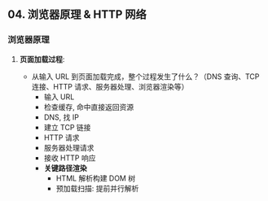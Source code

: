## 04. 浏览器原理 & HTTP 网络

### 浏览器原理

1. **页面加载过程**:

   - 从输入 URL 到页面加载完成，整个过程发生了什么？（DNS 查询、TCP 连接、HTTP 请求、服务器处理、浏览器渲染等）
     - 输入 URL
     - 检查缓存, 命中直接返回资源
     - DNS, 找 IP
     - 建立 TCP 链接
     - HTTP 请求
     - 服务器处理请求
     - 接收 HTTP 响应
     - **关键路径渲染**
       - HTML 解析构建 DOM 树
       - 预加载扫描: 提前并行解析<link> <script> <img> 标签获取资源, 避免阻塞 DOM 构建
       - CSS 解析构建 CSSOM 树, 外部 CSS 文件会阻塞渲染
       - 合并 DOM+CSSOM 渲染树
       - 布局 Layout(回流)
       - 绘制
       - 合成(复杂页面, 多图层渲染, 绘制完成后 合成最终展示内容)
     - 页面展示
     - 之后
       - 后续异步请求
       - 重排：浏览器必须重新计算元素的位置、大小等布局信息。
       - 重绘：浏览器仅仅更新元素的外观，而不需要重新计算布局。

2. **重绘和回流**:

   - 什么是重绘 (Repaint) 和回流 (Reflow/Relayout)？如何减少重绘和回流？
     - 减少 DOM 操作次数

3. **页面渲染详细过程**:

   - 从输入 URL 到页面渲染的详细过程（包括预加载扫描、层合成机制）

4. **Performance API**:

   -渲染树构建渲染树构建渲染树构建

5. **浏览器缓存策略**:

   - 解释浏览器缓存策略，如何设计可版本控制的资源加载方案？

6. **CORS 预检请求**:

   - 跨域解决方案中，CORS 预检请求的具体处理流程？

7. **图片懒加载**:

   - 如何利用 Intersection Observer 实现图片懒加载优化？

   ```js
   const lazyLoad = {
     mounted(el, binding) {
       // Vue 3 用 mounted，Vue 2 用 inserted
       const callback = (entries, observer) => {
         entries.forEach((entry) => {
           if (entry.isIntersecting) {
             el.src = binding.value;
             el.onload = () => el.classList.add("lazy-loaded"); // 可加淡入动画
             observer.unobserve(el);
           }
         });
       };

       const observer = new IntersectionObserver(callback, {
         rootMargin: "0px 0px 100px 0px", // 图片距离视口底部 100px 以内
         threshold: 0.01, // 只要进入视口 1% 触发加载
       });

       observer.observe(el);
     },
   };

   export default lazyLoad;
   ```

### 网络协议

- 应用层（HTTP）发出请求
- 传输层（TCP）将收到的 HTTP 请求报文分割，并在各个报文打上标记序号以及端口号
- 网络层（IP）增加通讯目的地的 MAC 地址后
- 链路层（MAC）使用媒介传输

9. **HTTP 和 HTTPS**:

   - HTTP 和 HTTPS 的区别是什么？HTTPS 的加密过程是怎样的？
     - HTTPS 是在 HTTP 的基础上加上安全套接层进行加密传输(SSL/TLS)
     - 默认端口号分别是 80:443
     - HTTPS
       - 如果通信过程具备了四个特性：**机密性**、**完整性**，**身份认证和不可否认**。通常就可以认为通信是“安全”的
       - 加密过程: 服务端通过非对称加密(RSA)生成公钥私钥,将**公钥**传给客户端; 客户端通过对称加密生成 AES 秘钥, 通过私钥加密发给服务端, 之后使用对称加密进行传输
         - (RSA: Rivest–Shamir–Adleman; AES: Advanced Encryption Standard)
       - 摘要算法 SHA-2(保证数据完整性): 原文附上摘要, 服务端拿到原文和摘要, 将原文生成摘要与客户端摘要比对
       - 数字签名(避免客户端服务伪装): 摘要通过私钥加密, 生成数字签名, 公钥解密, 获取摘要
       - 数字证书和 CA,公钥信任问题

10. **HTTP 状态码**:

    - 常见的 HTTP 状态码有哪些？分别代表什么意思？（200, 301, 304, 403, 404, 500, 502 等）

11. **HTTP 缓存机制**:
    - 解释一下 HTTP 缓存机制（强缓存、协商缓存）。涉及哪些 HTTP Header？
      - 开启强缓存（Cache-Control）；
      - 设置协商缓存作为兜底（ETag / Last-Modified）；
      - 静态资源推荐加上内容哈希（如 main.abcd1234.js），彻底控制更新。

### 浏览器存储

12. **Cookie, localStorage, sessionStorage**:
    - Cookie, localStorage, sessionStorage 的区别和应用场景？

### Web 安全

13. **Web 前端安全问题**:
    - 常见的 Web 前端安全问题有哪些？（, CSRF 等）
      - XSS:恶意脚本攻击
      - CSRF: 跨站请求伪造(利用用户登录状态，在用户不知情下伪造请求操作。)
      - 点击劫持: 攻击者使用 iframe 嵌入你的站点，诱导用户点击隐藏内容。
    - 如何防范这些安全问题？
      - XSS: 用户输入严格 转义/过滤（如 <> 替换为 &lt;&gt; DOMPurify 过滤标签; HTTPOnly 设置 Cookie;
      - CSRF: 关键请求使用 POST; 服务端添加 CSRF Token
      - 点击劫持: 使用 JS 检测是否在 iframe
    - 什么是跨域 (CORS)？有哪些解决跨域问题的方法？
      - 服务端设置资源共享, 配置可访问的源
      - 服务端转发
